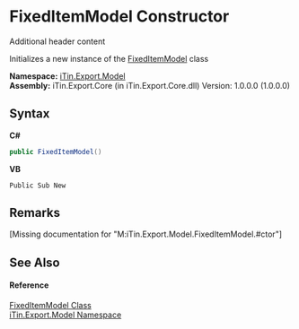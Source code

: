 # FixedItemModel Constructor 
Additional header content 

Initializes a new instance of the <a href="bb73ebda-8ef9-06b7-7a9e-53204c5cac11">FixedItemModel</a> class

**Namespace:**&nbsp;<a href="ef57ffcc-e95e-b212-5a46-9aa6f5a3511f">iTin.Export.Model</a><br />**Assembly:**&nbsp;iTin.Export.Core (in iTin.Export.Core.dll) Version: 1.0.0.0 (1.0.0.0)

## Syntax

**C#**<br />
``` C#
public FixedItemModel()
```

**VB**<br />
``` VB
Public Sub New
```


## Remarks
\[Missing <remarks> documentation for "M:iTin.Export.Model.FixedItemModel.#ctor"\]

## See Also


#### Reference
<a href="bb73ebda-8ef9-06b7-7a9e-53204c5cac11">FixedItemModel Class</a><br /><a href="ef57ffcc-e95e-b212-5a46-9aa6f5a3511f">iTin.Export.Model Namespace</a><br />